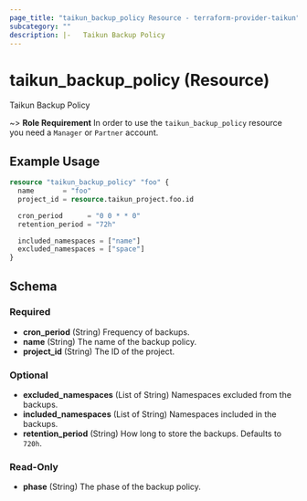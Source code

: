 ```yaml
---
page_title: "taikun_backup_policy Resource - terraform-provider-taikun"
subcategory: ""
description: |-   Taikun Backup Policy
---
```


# taikun_backup_policy (Resource)

Taikun Backup Policy

~> **Role Requirement** In order to use the `taikun_backup_policy` resource you need a `Manager` or `Partner` account.

## Example Usage

```terraform
resource "taikun_backup_policy" "foo" {
  name       = "foo"
  project_id = resource.taikun_project.foo.id

  cron_period      = "0 0 * * 0"
  retention_period = "72h"

  included_namespaces = ["name"]
  excluded_namespaces = ["space"]
}
```

<!-- schema generated by tfplugindocs -->
## Schema

### Required

- **cron_period** (String) Frequency of backups.
- **name** (String) The name of the backup policy.
- **project_id** (String) The ID of the project.

### Optional

- **excluded_namespaces** (List of String) Namespaces excluded from the backups.
- **included_namespaces** (List of String) Namespaces included in the backups.
- **retention_period** (String) How long to store the backups. Defaults to `720h`.

### Read-Only

- **phase** (String) The phase of the backup policy.

